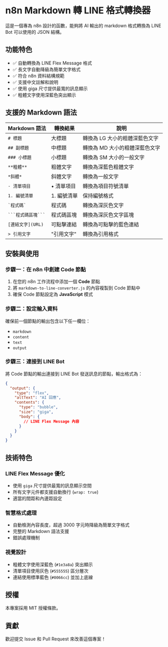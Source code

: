 # n8n Markdown 轉 LINE 格式轉換器

這是一個專為 n8n 設計的函數，能夠將 AI 輸出的 markdown 格式轉換為 LINE Bot 可以使用的 JSON 結構。

## 功能特色

- ✅ 自動轉換為 LINE Flex Message 格式
- ✅ 長文字自動降級為簡單文字格式
- ✅ 符合 n8n 資料結構規範
- ✅ 支援中文註解和說明
- ✅ 使用 giga 尺寸提供最寬的訊息顯示
- ✅ 粗體文字使用深藍色突出顯示

## 支援的 Markdown 語法

| Markdown 語法 | 轉換結果 | 說明 |
|---------------|----------|------|
| `# 標題` | 大標題 | 轉換為 LG 大小的粗體深藍色文字 |
| `## 副標題` | 中標題 | 轉換為 MD 大小的粗體深藍色文字 |
| `### 小標題` | 小標題 | 轉換為 SM 大小的一般文字 |
| `**粗體**` | 粗體文字 | 轉換為深藍色粗體文字 |
| `*斜體*` | 斜體文字 | 轉換為一般文字 |
| `- 清單項目` | • 清單項目 | 轉換為項目符號清單 |
| `1. 編號清單` | 1. 編號清單 | 保持編號格式 |
| `` `程式碼` `` | 程式碼 | 轉換為深灰色文字 |
| ```` ```程式碼區塊``` ```` | 程式碼區塊 | 轉換為深灰色文字區塊 |
| `[連結文字](URL)` | 可點擊連結 | 轉換為可點擊的藍色連結 |
| `> 引用文字` | "引用文字" | 轉換為引用格式 |

## 安裝與使用

### 步驟一：在 n8n 中創建 Code 節點

1. 在您的 n8n 工作流程中添加一個 **Code** 節點
2. 將 `markdown-to-line-converter.js` 的內容複製到 Code 節點中
3. 確保 Code 節點設定為 **JavaScript** 模式

### 步驟二：設定輸入資料

確保前一個節點的輸出包含以下任一欄位：
- `markdown`
- `content` 
- `text`
- `output`

### 步驟三：連接到 LINE Bot

將 Code 節點的輸出連接到 LINE Bot 發送訊息的節點，輸出格式為：

```json
{
  "output": {
    "type": "flex",
    "altText": "AI 回應",
    "contents": {
      "type": "bubble",
      "size": "giga",
      "body": {
        // LINE Flex Message 內容
      }
    }
  }
}
```

## 技術特色

### LINE Flex Message 優化
- 使用 `giga` 尺寸提供最寬的訊息顯示空間
- 所有文字元件都支援自動換行 (`wrap: true`)
- 適當的間距和內邊距設定

### 智慧格式處理
- 自動檢測內容長度，超過 3000 字元時降級為簡單文字格式
- 完整的 Markdown 語法支援
- 錯誤處理機制

### 視覺設計
- 粗體文字使用深藍色 (`#1e3a8a`) 突出顯示
- 清單項目使用灰色 (`#555555`) 區分層次
- 連結使用標準藍色 (`#0066cc`) 並加上底線

## 授權

本專案採用 MIT 授權條款。

## 貢獻

歡迎提交 Issue 和 Pull Request 來改善這個專案！